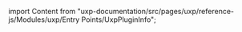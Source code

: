 
import Content from "uxp-documentation/src/pages/uxp/reference-js/Modules/uxp/Entry Points/UxpPluginInfo";

<Content query="product=photoshop"/>
